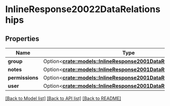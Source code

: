 # InlineResponse20022DataRelationships

## Properties

Name | Type | Description | Notes
------------ | ------------- | ------------- | -------------
**group** | Option<[**crate::models::InlineResponse2001DataRelationshipsAnime**](inline_response_200_1_data_relationships_anime.md)> |  | [optional]
**notes** | Option<[**crate::models::InlineResponse2001DataRelationshipsAnime**](inline_response_200_1_data_relationships_anime.md)> |  | [optional]
**permissions** | Option<[**crate::models::InlineResponse2001DataRelationshipsAnime**](inline_response_200_1_data_relationships_anime.md)> |  | [optional]
**user** | Option<[**crate::models::InlineResponse2001DataRelationshipsAnime**](inline_response_200_1_data_relationships_anime.md)> |  | [optional]

[[Back to Model list]](../README.md#documentation-for-models) [[Back to API list]](../README.md#documentation-for-api-endpoints) [[Back to README]](../README.md)


